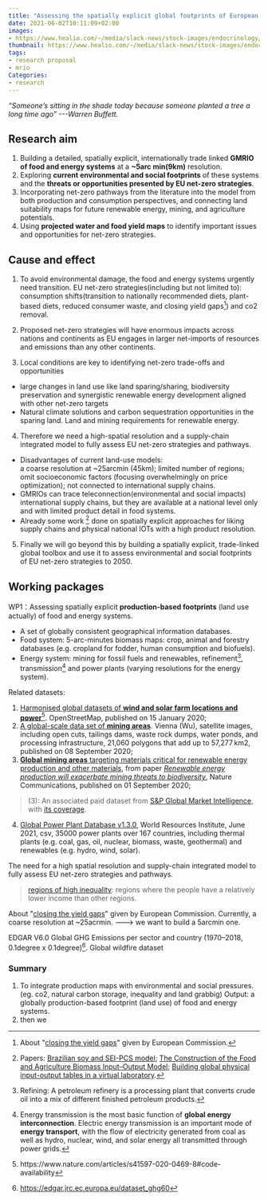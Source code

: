 ```yaml
---
title: "Assessing the spatially explicit global footprints of European net-zero strategies "
date: 2021-06-02T10:11:09+02:00
images:
- https://www.healio.com/~/media/slack-news/stock-images/endocrinology/r/research-files-adobe.jpeg
thumbnail: https://www.healio.com/~/media/slack-news/stock-images/endocrinology/r/research-files-adobe.jpeg
tags:
- research proposal
- mrio
Categories:
- research
---
```


*“Someone’s sitting in the shade today because someone planted a tree a long time ago” ---Warren Buffett.*

## Research aim
1. Building a detailed, spatially explicit, internationally trade linked **GMRIO of food and energy systems** at a **~5arc min(9km)** resolution.
2. Exploring **current environmental and social footprints** of these systems and the **threats or opportunities presented by EU net-zero strategies**.
3. Incorporating net-zero pathways from the literature into the model from both production and consumption perspectives, and connecting land suitability maps for future renewable energy, mining, and agriculture potentials.
4. Using **projected water and food yield maps** to identify important issues and opportunities for net-zero strategies.

## Cause and effect

1. To avoid environmental damage, the food and energy systems urgently need transition. EU net-zero strategies(including but not limited to): consumption shifts(transition to nationally recommended diets, plant-based diets, reduced consumer waste, and closing yield gaps[^cyp]) and co2 removal.
[^cyp]: About "[closing the yield gaps](https://wad.jrc.ec.europa.eu/yieldsgaps)" given by European Commission.

2. Proposed net-zero strategies will have enormous impacts across nations and continents as EU engages in larger net-imports of resources and emissions than any other continents.

3. Local conditions are key to identifying net-zero trade-offs and opportunities
  * large changes in land use like land sparing/sharing, biodiversity preservation and synergistic renewable energy development aligned with other net-zero targets
  * Natural climate solutions and carbon sequestration opportunities in the sparing land. Land and mining requirements for renewable energy.

4. Therefore we need a high-spatial resolution and a supply-chain integrated model to fully assess EU net-zero strategies and pathways.
  * Disadvantages of current land-use models:  
    a coarse resolution at ~25arcmin (45km);
    limited number of regions;
    omit socioeconomic factors (focusing overwhelmingly on price optimization);
    not connected to international supply chains.
  *  GMRIOs can trace teleconnection(environmental and social impacts) international supply chains, but they are available at a national level only and with limited product detail in food systems.
  * Already some work [^sw] done on spatially explicit approaches for liking supply chains and physical national IOTs with a high product resolution.
  [^sw]: Papers: [Brazilian soy and SEI-PCS model](https://www.sciencedirect.com/science/article/pii/S0921800915000427#!);
  [The Construction of the Food and Agriculture Biomass Input–Output Model](https://pubs.acs.org/doi/10.1021/acs.est.9b03554);
  [Building global physical input-output tables in a virtual laboratory](https://epub.wu.ac.at/7949/1/WP_36.pdf).

5. Finally we will go beyond this by building a spatially explicit, trade-linked global toolbox and use it to assess environmental and social footprints of EU net-zero strategies to 2050.

## Working packages

WP1：Assessing spatially explicit **production-based footprints** (land use actually) of food and energy systems.
* A set of globally consistent geographical information databases.
* Food system: 5-arc-minutes biomass maps: crop, animal and forestry databases (e.g. cropland for fodder, human consumption and biofuels).
* Energy system: mining for fossil fuels and renewables, refinement[^re], transmission[^tr] and power plants (varying resolutions for the energy system).
[^re]: Refining: A petroleum refinery is a processing plant that converts crude oil into a mix of different finished petroleum products.
[^tr]: Energy transmission is the most basic function of **global energy interconnection**. Electric energy transmission is an important mode of **energy transport**, with the flow of electricity generated from coal as well as hydro, nuclear, wind, and solar energy all transmitted through power grids.

Related datasets:
1. [Harmonised global datasets of **wind and solar farm locations and power**[^wind and solar]](https://www.nature.com/articles/s41597-020-0469-8#code-availability). OpenStreetMap, published on 15 January 2020;
2. [A global-scale data set of **mining areas**](https://www.nature.com/articles/s41597-020-00624-w). Vienna (Wu), satellite images, including open cuts, tailings dams, waste rock dumps, water ponds, and processing infrastructure, 21,060 polygons that add up to 57,277 km2, published on 08 September 2020;
3. [**Global mining areas** targeting materials critical for renewable energy production and other materials](https://figshare.com/articles/dataset/Global_mining_areas_targeting_materials_critical_for_renewable_energy_production_and_other_materials/12630092), from paper [*Renewable energy production will exacerbate mining threats to biodiversity*](https://www.nature.com/articles/s41467-020-17928-5), Nature Communications, published on 01 September 2020;
>(3): An associated paid dataset from [S&P Global Market Intelligence](https://www.spglobal.com/marketintelligence/en/campaigns/metals-mining), with [its coverage](https://www.spglobal.com/marketintelligence/en/documents/001_spgmi011_metals-mining-cv-flyer-sales-slick_us_418.pdf).

4. [Global Power Plant Database v1.3.0](https://datasets.wri.org/dataset/globalpowerplantdatabase), World Resources Institute, June 2021, csv, 35000 power plants over 167 countries, including thermal plants (e.g. coal, gas, oil, nuclear, biomass, waste, geothermal) and renewables (e.g. hydro, wind, solar).


The need for a high spatial resolution and supply-chain integrated model to fully assess EU net-zero strategies and pathways.
>[regions of high inequality](https://www.europarl.europa.eu/RegData/etudes/BRIE/2019/637951/EPRS_BRI(2019)637951_EN.pdf): regions where the people have a relatively lower income than other regions.


About "[closing the yield gaps](https://wad.jrc.ec.europa.eu/yieldsgaps)" given by European Commission.
Currently, a coarse resolution at ~25acrmin. ---> we want to build a 5arcmin one.


EDGAR V6.0 Global GHG Emissions per sector and country (1970–2018, 0.1degree x 0.1degree)[^1].
Global wildfire dataset

[^wind and solar]: https://www.nature.com/articles/s41597-020-0469-8#code-availability
[^1]:https://edgar.jrc.ec.europa.eu/dataset_ghg60


### Summary

1. To integrate production maps with environmental and social pressures. (eg. co2, natural carbon storage, inequality and land grabbig)
Output: a globally production-based footprint (land use) of food and energy systems.
2. then we

